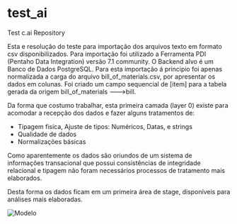 # test_ai
Test c.ai Repository

Esta e resolução do teste para importação dos arquivos texto em formato csv disponibilizados.
Para importação foi utilizado a Ferramenta PDI (Pentaho Data Integration) versão 7.1 community.
O Backend alvo é um Banco de Dados PostgreSQL.
Para esta importação á principio foi apenas normalizada a carga do arquivo bill_of_materials.csv, por apresentar os dados em colunas.
Foi criado um campo sequencial de [item] para a tabela gerada da origem bill_of_materials  --->bill.

Da forma que costumo trabalhar, esta primeira camada (layer 0) existe para acomodar a recepção dos dados e fazer alguns tratamentos de:
- Tipagem fisíca, Ajuste de tipos: Numéricos, Datas, e strings
- Qualidade de dados
- Normalizações básicas

Como aparentemente os dados são oriundos de um sistema de informações transacional que possui consistências de integridade relacional 
e tipagem não foram necessários processos de tratamento mais elaborados.

Desta forma os dados ficam em um primeira área de stage, disponíveis para análises mais elaboradas.


![Modelo](/Diagrama1.svgg?raw=true "Modelo")
